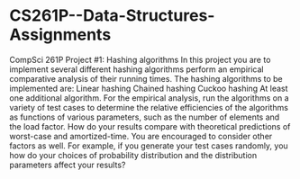 # CS261P--Data-Structures-Assignments

CompSci 261P Project #1: Hashing algorithms
In this project you are to implement several different hashing algorithms perform an empirical comparative analysis of their running times. The hashing algorithms to be implemented are:
Linear hashing
Chained hashing
Cuckoo hashing
At least one additional algorithm.
For the empirical analysis, run the algorithms on a variety of test cases to determine the relative efficiencies of the algorithms as functions of various parameters, such as the number of elements and the load factor. How do your results compare with theoretical predictions of worst-case and amortized-time. You are encouraged to consider other factors as well. For example, if you generate your test cases randomly, you how do your choices of probability distribution and the distribution parameters affect your results?

